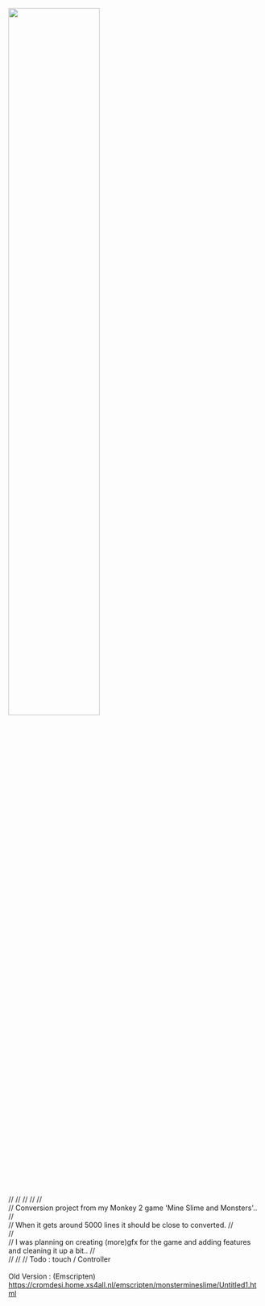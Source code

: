 
<img src="https://cromdesi.home.xs4all.nl/images/linking/gif/dogsketch.gifg" width="60%"><br><br>
//
    //
    //
    //
    //<br>
    // Conversion project from my Monkey 2 game 'Mine Slime and Monsters'..
    //<br>
    // When it gets around 5000 lines it should be close to converted.
    //<br>
    //<br>
    // I was planning on creating (more)gfx for the game and adding features and cleaning it up a bit..
    //<br>
    //
    //
    // Todo : touch / Controller<br>
    <br>Old Version : (Emscripten)<br>
    https://cromdesi.home.xs4all.nl/emscripten/monstermineslime/Untitled1.html

